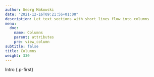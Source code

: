 ```yaml
---
author: Georg Makowski
date: "2021-12-16T09:21:56+01:00"
description: Let text sections with short lines flow into columns
menu:
  doc:
    name: Columns
    parent: attributes
    pre: view_column
subtitle: false
title: Columns
weight: 330
---
```

Intro
{.p-first} <!-- more -->
